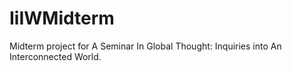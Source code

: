 # IiIWMidterm

Midterm project for A Seminar In Global Thought: Inquiries into An Interconnected World.
